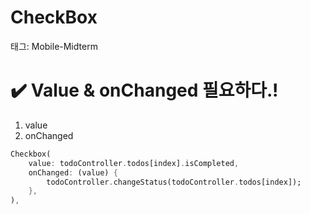 # CheckBox

태그: Mobile-Midterm

# ✔️ Value & onChanged 필요하다.!

1. value
2. onChanged

```dart
Checkbox(
	value: todoController.todos[index].isCompleted,
	onChanged: (value) {
		todoController.changeStatus(todoController.todos[index]);
	},
),
```
